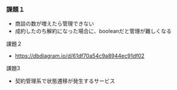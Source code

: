 ### 課題１
- 商談の数が増えたら管理できない
- 成約したのち解約になった場合に、booleanだと管理が難しくなる


課題２
- https://dbdiagram.io/d/61df70a54c9a8944ec91df02


課題3
- 契約管理系で状態遷移が発生するサービス